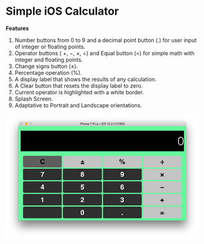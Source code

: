 # Simple iOS Calculator

**Features**

1. Number buttons from 0 to 9 and a decimal point button (.)
for user input of integer or floating points.
2. Operator buttons ( +, −, ×, ÷) and Equal button (=) for simple math with integer and floating points.
3. Change signs button (±).
4. Percentage operation (%).
5. A display label that shows the results of any calculation.
6. A Clear button that resets the display label to zero.
7. Current operator is highlighted with a white border.
8. Splash Screen.
9. Adaptative to Portrait and Landscape orientations.

![Calculator](https://raw.githubusercontent.com/timbo-rafa/iOS-calculator/master/screenshots/calculator-landscape.png)
